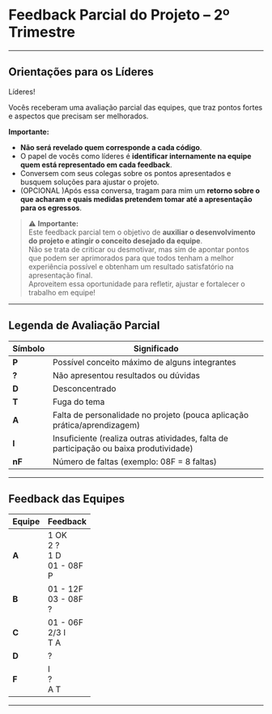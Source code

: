 # Feedback Parcial do Projeto – 2º Trimestre

---

## Orientações para os Líderes

Líderes!

Vocês receberam uma avaliação parcial das equipes, que traz pontos fortes e aspectos que precisam ser melhorados.  

**Importante:**  
- **Não será revelado quem corresponde a cada código**.  
- O papel de vocês como líderes é **identificar internamente na equipe quem está representado em cada feedback**.  
- Conversem com seus colegas sobre os pontos apresentados e busquem soluções para ajustar o projeto.  
- (OPCIONAL )Após essa conversa, tragam para mim um **retorno sobre o que acharam e quais medidas pretendem tomar até a apresentação para os egressos**.  


> ⚠️ **Importante:**  
> Este feedback parcial tem o objetivo de **auxiliar o desenvolvimento do projeto e atingir o conceito desejado da equipe**.  
> Não se trata de criticar ou desmotivar, mas sim de apontar pontos que podem ser aprimorados para que todos tenham a melhor experiência possível e obtenham um resultado satisfatório na apresentação final.  
> Aproveitem essa oportunidade para refletir, ajustar e fortalecer o trabalho em equipe!

---

## Legenda de Avaliação Parcial

| Símbolo        | Significado                                                           |
|----------------|----------------------------------------------------------------------|
| **P**          | Possível conceito máximo de alguns integrantes                       |
| **?**          | Não apresentou resultados ou dúvidas                                 |
| **D**          | Desconcentrado                                                      |
| **T**          | Fuga do tema                                                        |
| **A**          | Falta de personalidade no projeto (pouca aplicação prática/aprendizagem) |
| **I**          | Insuficiente (realiza outras atividades, falta de participação ou baixa produtividade) |
| **nF**         | Número de faltas (exemplo: 08F = 8 faltas)                         |

---

## Feedback das Equipes

| Equipe | Feedback                                  |
|--------|-------------------------------------------|
| **A**  | 1 OK<br>2 ?<br>1 D<br>01 - 08F<br>P       |
| **B**  | 01 - 12F<br>03 - 08F<br>?           |
| **C**  | 01 - 06F<br>2/3 I<br>T A            | 
| **D**  | ?                                       |
| **F**  | I<br>?<br>A T                           | 

---

